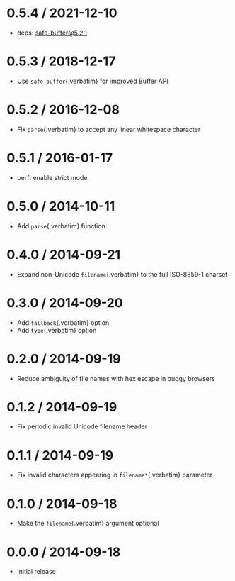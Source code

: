 # 0.5.4 / 2021-12-10

- deps: safe-buffer@5.2.1

# 0.5.3 / 2018-12-17

- Use `safe-buffer`{.verbatim} for improved Buffer API

# 0.5.2 / 2016-12-08

- Fix `parse`{.verbatim} to accept any linear whitespace character

# 0.5.1 / 2016-01-17

- perf: enable strict mode

# 0.5.0 / 2014-10-11

- Add `parse`{.verbatim} function

# 0.4.0 / 2014-09-21

- Expand non-Unicode `filename`{.verbatim} to the full ISO-8859-1
  charset

# 0.3.0 / 2014-09-20

- Add `fallback`{.verbatim} option
- Add `type`{.verbatim} option

# 0.2.0 / 2014-09-19

- Reduce ambiguity of file names with hex escape in buggy browsers

# 0.1.2 / 2014-09-19

- Fix periodic invalid Unicode filename header

# 0.1.1 / 2014-09-19

- Fix invalid characters appearing in `filename*`{.verbatim} parameter

# 0.1.0 / 2014-09-18

- Make the `filename`{.verbatim} argument optional

# 0.0.0 / 2014-09-18

- Initial release
